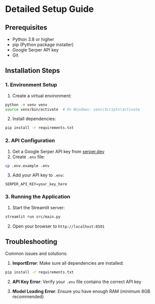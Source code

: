 # Detailed Setup Guide

## Prerequisites

- Python 3.8 or higher
- pip (Python package installer)
- Google Serper API key
- Git

## Installation Steps

### 1. Environment Setup

1. Create a virtual environment:
```bash
python -m venv venv
source venv/bin/activate  # On Windows: venv\Scripts\activate
```

2. Install dependencies:
```bash
pip install -r requirements.txt
```

### 2. API Configuration

1. Get a Google Serper API key from [serper.dev](https://serper.dev)
2. Create `.env` file:
```bash
cp .env.example .env
```
3. Add your API key to `.env`:
```
SERPER_API_KEY=your_key_here
```

### 3. Running the Application

1. Start the Streamlit server:
```bash
streamlit run src/main.py
```
2. Open your browser to `http://localhost:8501`

## Troubleshooting

Common issues and solutions:

1. **ImportError**: Make sure all dependencies are installed:
```bash
pip install -r requirements.txt
```

2. **API Key Error**: Verify your `.env` file contains the correct API key

3. **Model Loading Error**: Ensure you have enough RAM (minimum 8GB recommended)